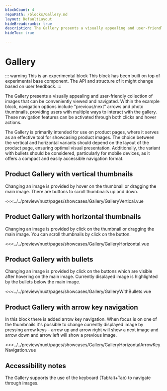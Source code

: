 ```yaml
---
blockCount: 4
repoPath: /blocks/Gallery.md
layout: DefaultLayout
hideBreadcrumbs: true
description: The Gallery presents a visually appealing and user-friendly collection of images that can be conveniently viewed and navigated.
hideToc: true

---
```

# Gallery

::: warning This is an experimental block
This block has been built on top of experimental base component. The API and structure of it might change based on user feedback.
:::

The Gallery presents a visually appealing and user-friendly collection of images that can be conveniently viewed and navigated. Within the example block, navigation options include "previous/next" arrows and photo thumbnails, providing users with multiple ways to interact with the gallery. These navigation features can be activated through both clicks and hover actions.

The Gallery is primarily intended for use on product pages, where it serves as an effective tool for showcasing product images. The choice between the vertical and horizontal variants should depend on the layout of the product page, ensuring optimal visual presentation. Additionally, the variant with bullets should be considered, particularly for mobile devices, as it offers a compact and easily accessible navigation format.

## Product Gallery with vertical thumbnails

Changing an image is provided by hover on the thumbnail or dragging the main image. There are buttons to scroll thumbnails up and down.

<Showcase showcase-name="Gallery/GalleryVertical" style="min-height:700px">

<<<../../preview/nuxt/pages/showcases/Gallery/GalleryVertical.vue

</Showcase>

## Product Gallery with horizontal thumbnails

Changing an image is provided by click on the thumbnail or dragging the main image. You can scroll thumbnails by click on the button.

<Showcase showcase-name="Gallery/GalleryHorizontal" style="min-height:700px">

<<<../../preview/nuxt/pages/showcases/Gallery/GalleryHorizontal.vue

</Showcase>

## Product Gallery with bullets

Changing an image is provided by click on the buttons which are visible after hovering on the main image. Currently displayed image is highlighted by the bullets below the main image.

<Showcase showcase-name="Gallery/GalleryWithBullets" style="min-height:700px">

<<<../../preview/nuxt/pages/showcases/Gallery/GalleryWithBullets.vue

</Showcase>

## Product Gallery with arrow key navigation

In this block there is added arrow key navigation. When focus is on one of the thumbnails it's possible to change currently displayed image by pressing arrow keys - arrow up and arrow right will show a next image and arrow down and arrow left will show a  previous image.

<Showcase showcase-name="Gallery/GalleryHorizontalArrowKeyNavigation" style="min-height:700px">

<<<../../preview/nuxt/pages/showcases/Gallery/GalleryHorizontalArrowKeyNavigation.vue

</Showcase>

## Accessibility notes

The Gallery supports the use of the keyboard (Tab/alt+Tab) to navigate through images.

